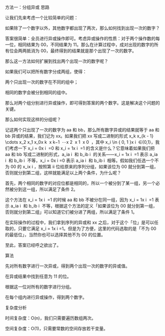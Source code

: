 方法一：分组异或
思路

让我们先来考虑一个比较简单的问题：

如果除了一个数字以外，其他数字都出现了两次，那么如何找到出现一次的数字？

答案很简单：全员进行异或操作即可。考虑异或操作的性质：对于两个操作数的每一位，相同结果为 00，不同结果为 11。那么在计算过程中，成对出现的数字的所有位会两两抵消为 00，最终得到的结果就是那个出现了一次的数字。

那么这一方法如何扩展到找出两个出现一次的数字呢？

如果我们可以把所有数字分成两组，使得：

两个只出现一次的数字在不同的组中；

相同的数字会被分到相同的组中。

那么对两个组分别进行异或操作，即可得到答案的两个数字。这是解决这个问题的关键。

那么如何实现这样的分组呢？

记这两个只出现了一次的数字为 aa 和 bb，那么所有数字异或的结果就等于 aa 和 bb 异或的结果，我们记为 xx。如果我们把 xx 写成二进制的形式 x_k x_{k - 1} \cdots x_2 x_1 x_0x
k
​
x
k−1
​
⋯x
2
​
x
1
​
x
0
​
，其中 x_i \in \{ 0, 1 \}x
i
​
∈{0,1}，我们考虑一下 x_i = 0x
i
​
=0 和 x_i = 1x
i
​
=1 的含义是什么？它意味着如果我们把 aa 和 bb 写成二进制的形式，a_ia
i
​
和 b_ib
i
​
的关系——x_i = 1x
i
​
=1 表示 a_ia
i
​
和 b_ib
i
​
不等，x_i = 0x
i
​
=0 表示 a_ia
i
​
和 b_ib
i
​
相等。假如我们任选一个不为 00 的 x_ix
i
​
，按照第 ii 位给原来的序列分组，如果该位为 00 就分到第一组，否则就分到第二组，这样就能满足以上两个条件，为什么呢？

首先，两个相同的数字的对应位都是相同的，所以一个被分到了某一组，另一个必然被分到这一组，所以满足了条件 2。

这个方法在 x_i = 1x
i
​
=1 的时候 aa 和 bb 不被分在同一组，因为 x_i = 1x
i
​
=1 表示 a_ia
i
​
和 b_ib
i
​
不等，根据这个方法的定义「如果该位为 00 就分到第一组，否则就分到第二组」可以知道它们被分进了两组，所以满足了条件 1。

在实际操作的过程中，我们拿到序列的异或和 xx 之后，对于这个「位」是可以任取的，只要它满足 x_i = 1x
i
​
=1。但是为了方便，这里的代码选取的是「不为 00 的最低位」，当然你也可以选择其他不为 00 的位置。

至此，答案已经呼之欲出了。

算法

先对所有数字进行一次异或，得到两个出现一次的数字的异或值。

在异或结果中找到任意为 11 的位。

根据这一位对所有的数字进行分组。

在每个组内进行异或操作，得到两个数字。




复杂度分析

时间复杂度：O(n)，我们只需要遍历数组两次。

空间复杂度：O(1)，只需要常数的空间存放若干变量。
